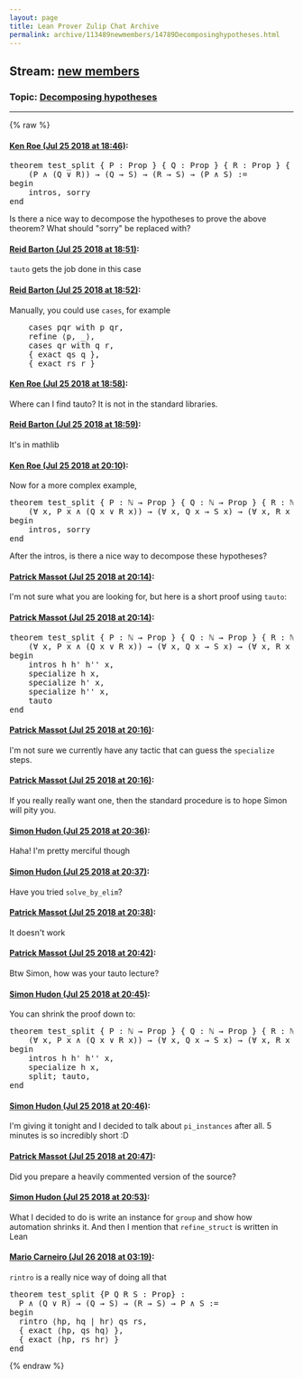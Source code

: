 ```yaml
---
layout: page
title: Lean Prover Zulip Chat Archive 
permalink: archive/113489newmembers/14789Decomposinghypotheses.html
---
```


## Stream: [new members](index.html)
### Topic: [Decomposing hypotheses](14789Decomposinghypotheses.html)

---


{% raw %}
#### [ Ken Roe (Jul 25 2018 at 18:46)](https://leanprover.zulipchat.com/#narrow/stream/113489-new%20members/topic/Decomposing%20hypotheses/near/130287397):
<div class="codehilite"><pre><span></span><span class="kn">theorem</span> <span class="n">test_split</span> <span class="o">{</span> <span class="n">P</span> <span class="o">:</span> <span class="kt">Prop</span> <span class="o">}</span> <span class="o">{</span> <span class="n">Q</span> <span class="o">:</span> <span class="kt">Prop</span> <span class="o">}</span> <span class="o">{</span> <span class="n">R</span> <span class="o">:</span> <span class="kt">Prop</span> <span class="o">}</span> <span class="o">{</span> <span class="n">S</span> <span class="o">:</span> <span class="kt">Prop</span> <span class="o">}</span> <span class="o">:</span>
    <span class="o">(</span><span class="n">P</span> <span class="bp">∧</span> <span class="o">(</span><span class="n">Q</span> <span class="bp">∨</span> <span class="n">R</span><span class="o">))</span> <span class="bp">→</span> <span class="o">(</span><span class="n">Q</span> <span class="bp">→</span> <span class="n">S</span><span class="o">)</span> <span class="bp">→</span> <span class="o">(</span><span class="n">R</span> <span class="bp">→</span> <span class="n">S</span><span class="o">)</span> <span class="bp">→</span> <span class="o">(</span><span class="n">P</span> <span class="bp">∧</span> <span class="n">S</span><span class="o">)</span> <span class="o">:=</span>
<span class="k">begin</span>
    <span class="n">intros</span><span class="o">,</span> <span class="n">sorry</span>
<span class="kn">end</span>
</pre></div>


<p>Is there a nice way to decompose the hypotheses to prove the above theorem?  What should "sorry" be replaced with?</p>

#### [ Reid Barton (Jul 25 2018 at 18:51)](https://leanprover.zulipchat.com/#narrow/stream/113489-new%20members/topic/Decomposing%20hypotheses/near/130287654):
<p><code>tauto</code> gets the job done in this case</p>

#### [ Reid Barton (Jul 25 2018 at 18:52)](https://leanprover.zulipchat.com/#narrow/stream/113489-new%20members/topic/Decomposing%20hypotheses/near/130287735):
<p>Manually, you could use <code>cases</code>, for example</p>
<div class="codehilite"><pre><span></span>    <span class="n">cases</span> <span class="n">pqr</span> <span class="k">with</span> <span class="n">p</span> <span class="n">qr</span><span class="o">,</span>
    <span class="n">refine</span> <span class="bp">⟨</span><span class="n">p</span><span class="o">,</span> <span class="bp">_⟩</span><span class="o">,</span>
    <span class="n">cases</span> <span class="n">qr</span> <span class="k">with</span> <span class="n">q</span> <span class="n">r</span><span class="o">,</span>
    <span class="o">{</span> <span class="n">exact</span> <span class="n">qs</span> <span class="n">q</span> <span class="o">},</span>
    <span class="o">{</span> <span class="n">exact</span> <span class="n">rs</span> <span class="n">r</span> <span class="o">}</span>
</pre></div>

#### [ Ken Roe (Jul 25 2018 at 18:58)](https://leanprover.zulipchat.com/#narrow/stream/113489-new%20members/topic/Decomposing%20hypotheses/near/130288011):
<p>Where can I find tauto?  It is not in the standard libraries.</p>

#### [ Reid Barton (Jul 25 2018 at 18:59)](https://leanprover.zulipchat.com/#narrow/stream/113489-new%20members/topic/Decomposing%20hypotheses/near/130288034):
<p>It's in mathlib</p>

#### [ Ken Roe (Jul 25 2018 at 20:10)](https://leanprover.zulipchat.com/#narrow/stream/113489-new%20members/topic/Decomposing%20hypotheses/near/130292466):
<p>Now for a more complex example,</p>
<div class="codehilite"><pre><span></span><span class="kn">theorem</span> <span class="n">test_split</span> <span class="o">{</span> <span class="n">P</span> <span class="o">:</span> <span class="bp">ℕ</span> <span class="bp">→</span> <span class="kt">Prop</span> <span class="o">}</span> <span class="o">{</span> <span class="n">Q</span> <span class="o">:</span> <span class="bp">ℕ</span> <span class="bp">→</span> <span class="kt">Prop</span> <span class="o">}</span> <span class="o">{</span> <span class="n">R</span> <span class="o">:</span> <span class="bp">ℕ</span> <span class="bp">→</span> <span class="kt">Prop</span> <span class="o">}</span> <span class="o">{</span> <span class="n">S</span> <span class="o">:</span> <span class="bp">ℕ</span> <span class="bp">→</span> <span class="kt">Prop</span> <span class="o">}</span> <span class="o">:</span>
    <span class="o">(</span><span class="bp">∀</span> <span class="n">x</span><span class="o">,</span> <span class="n">P</span> <span class="n">x</span> <span class="bp">∧</span> <span class="o">(</span><span class="n">Q</span> <span class="n">x</span> <span class="bp">∨</span> <span class="n">R</span> <span class="n">x</span><span class="o">))</span> <span class="bp">→</span> <span class="o">(</span><span class="bp">∀</span> <span class="n">x</span><span class="o">,</span> <span class="n">Q</span> <span class="n">x</span> <span class="bp">→</span> <span class="n">S</span> <span class="n">x</span><span class="o">)</span> <span class="bp">→</span> <span class="o">(</span><span class="bp">∀</span> <span class="n">x</span><span class="o">,</span> <span class="n">R</span> <span class="n">x</span> <span class="bp">→</span> <span class="n">S</span> <span class="n">x</span><span class="o">)</span> <span class="bp">→</span> <span class="o">(</span><span class="bp">∀</span> <span class="n">x</span><span class="o">,</span> <span class="n">P</span> <span class="n">x</span> <span class="bp">∧</span> <span class="n">S</span> <span class="n">x</span><span class="o">)</span> <span class="o">:=</span>
<span class="k">begin</span>
    <span class="n">intros</span><span class="o">,</span> <span class="n">sorry</span>
<span class="kn">end</span>
</pre></div>


<p>After the intros, is there a nice way to decompose these hypotheses?</p>

#### [ Patrick Massot (Jul 25 2018 at 20:14)](https://leanprover.zulipchat.com/#narrow/stream/113489-new%20members/topic/Decomposing%20hypotheses/near/130292689):
<p>I'm not sure what you are looking for, but here is a short proof using <code>tauto</code>:</p>

#### [ Patrick Massot (Jul 25 2018 at 20:14)](https://leanprover.zulipchat.com/#narrow/stream/113489-new%20members/topic/Decomposing%20hypotheses/near/130292693):
<div class="codehilite"><pre><span></span><span class="kn">theorem</span> <span class="n">test_split</span> <span class="o">{</span> <span class="n">P</span> <span class="o">:</span> <span class="bp">ℕ</span> <span class="bp">→</span> <span class="kt">Prop</span> <span class="o">}</span> <span class="o">{</span> <span class="n">Q</span> <span class="o">:</span> <span class="bp">ℕ</span> <span class="bp">→</span> <span class="kt">Prop</span> <span class="o">}</span> <span class="o">{</span> <span class="n">R</span> <span class="o">:</span> <span class="bp">ℕ</span> <span class="bp">→</span> <span class="kt">Prop</span> <span class="o">}</span> <span class="o">{</span> <span class="n">S</span> <span class="o">:</span> <span class="bp">ℕ</span> <span class="bp">→</span> <span class="kt">Prop</span> <span class="o">}</span> <span class="o">:</span>
    <span class="o">(</span><span class="bp">∀</span> <span class="n">x</span><span class="o">,</span> <span class="n">P</span> <span class="n">x</span> <span class="bp">∧</span> <span class="o">(</span><span class="n">Q</span> <span class="n">x</span> <span class="bp">∨</span> <span class="n">R</span> <span class="n">x</span><span class="o">))</span> <span class="bp">→</span> <span class="o">(</span><span class="bp">∀</span> <span class="n">x</span><span class="o">,</span> <span class="n">Q</span> <span class="n">x</span> <span class="bp">→</span> <span class="n">S</span> <span class="n">x</span><span class="o">)</span> <span class="bp">→</span> <span class="o">(</span><span class="bp">∀</span> <span class="n">x</span><span class="o">,</span> <span class="n">R</span> <span class="n">x</span> <span class="bp">→</span> <span class="n">S</span> <span class="n">x</span><span class="o">)</span> <span class="bp">→</span> <span class="o">(</span><span class="bp">∀</span> <span class="n">x</span><span class="o">,</span> <span class="n">P</span> <span class="n">x</span> <span class="bp">∧</span> <span class="n">S</span> <span class="n">x</span><span class="o">)</span> <span class="o">:=</span>
<span class="k">begin</span>
    <span class="n">intros</span> <span class="n">h</span> <span class="n">h&#39;</span> <span class="n">h&#39;&#39;</span> <span class="n">x</span><span class="o">,</span>
    <span class="n">specialize</span> <span class="n">h</span> <span class="n">x</span><span class="o">,</span>
    <span class="n">specialize</span> <span class="n">h&#39;</span> <span class="n">x</span><span class="o">,</span>
    <span class="n">specialize</span> <span class="n">h&#39;&#39;</span> <span class="n">x</span><span class="o">,</span>
    <span class="n">tauto</span>
<span class="kn">end</span>
</pre></div>

#### [ Patrick Massot (Jul 25 2018 at 20:16)](https://leanprover.zulipchat.com/#narrow/stream/113489-new%20members/topic/Decomposing%20hypotheses/near/130292772):
<p>I'm not sure we currently have any tactic that can guess the <code>specialize</code> steps.</p>

#### [ Patrick Massot (Jul 25 2018 at 20:16)](https://leanprover.zulipchat.com/#narrow/stream/113489-new%20members/topic/Decomposing%20hypotheses/near/130292790):
<p>If you really really want one, then the standard procedure is to hope Simon will pity you.</p>

#### [ Simon Hudon (Jul 25 2018 at 20:36)](https://leanprover.zulipchat.com/#narrow/stream/113489-new%20members/topic/Decomposing%20hypotheses/near/130293761):
<p>Haha! I'm pretty merciful though</p>

#### [ Simon Hudon (Jul 25 2018 at 20:37)](https://leanprover.zulipchat.com/#narrow/stream/113489-new%20members/topic/Decomposing%20hypotheses/near/130293765):
<p>Have you tried <code>solve_by_elim</code>?</p>

#### [ Patrick Massot (Jul 25 2018 at 20:38)](https://leanprover.zulipchat.com/#narrow/stream/113489-new%20members/topic/Decomposing%20hypotheses/near/130293837):
<p>It doesn't work</p>

#### [ Patrick Massot (Jul 25 2018 at 20:42)](https://leanprover.zulipchat.com/#narrow/stream/113489-new%20members/topic/Decomposing%20hypotheses/near/130294047):
<p>Btw Simon, how was your tauto lecture?</p>

#### [ Simon Hudon (Jul 25 2018 at 20:45)](https://leanprover.zulipchat.com/#narrow/stream/113489-new%20members/topic/Decomposing%20hypotheses/near/130294182):
<p>You can shrink the proof down to:</p>
<div class="codehilite"><pre><span></span><span class="kn">theorem</span> <span class="n">test_split</span> <span class="o">{</span> <span class="n">P</span> <span class="o">:</span> <span class="bp">ℕ</span> <span class="bp">→</span> <span class="kt">Prop</span> <span class="o">}</span> <span class="o">{</span> <span class="n">Q</span> <span class="o">:</span> <span class="bp">ℕ</span> <span class="bp">→</span> <span class="kt">Prop</span> <span class="o">}</span> <span class="o">{</span> <span class="n">R</span> <span class="o">:</span> <span class="bp">ℕ</span> <span class="bp">→</span> <span class="kt">Prop</span> <span class="o">}</span> <span class="o">{</span> <span class="n">S</span> <span class="o">:</span> <span class="bp">ℕ</span> <span class="bp">→</span> <span class="kt">Prop</span> <span class="o">}</span> <span class="o">:</span>
    <span class="o">(</span><span class="bp">∀</span> <span class="n">x</span><span class="o">,</span> <span class="n">P</span> <span class="n">x</span> <span class="bp">∧</span> <span class="o">(</span><span class="n">Q</span> <span class="n">x</span> <span class="bp">∨</span> <span class="n">R</span> <span class="n">x</span><span class="o">))</span> <span class="bp">→</span> <span class="o">(</span><span class="bp">∀</span> <span class="n">x</span><span class="o">,</span> <span class="n">Q</span> <span class="n">x</span> <span class="bp">→</span> <span class="n">S</span> <span class="n">x</span><span class="o">)</span> <span class="bp">→</span> <span class="o">(</span><span class="bp">∀</span> <span class="n">x</span><span class="o">,</span> <span class="n">R</span> <span class="n">x</span> <span class="bp">→</span> <span class="n">S</span> <span class="n">x</span><span class="o">)</span> <span class="bp">→</span> <span class="o">(</span><span class="bp">∀</span> <span class="n">x</span><span class="o">,</span> <span class="n">P</span> <span class="n">x</span> <span class="bp">∧</span> <span class="n">S</span> <span class="n">x</span><span class="o">)</span> <span class="o">:=</span>
<span class="k">begin</span>
    <span class="n">intros</span> <span class="n">h</span> <span class="n">h&#39;</span> <span class="n">h&#39;&#39;</span> <span class="n">x</span><span class="o">,</span>
    <span class="n">specialize</span> <span class="n">h</span> <span class="n">x</span><span class="o">,</span>
    <span class="n">split</span><span class="bp">;</span> <span class="n">tauto</span><span class="o">,</span>
<span class="kn">end</span>
</pre></div>

#### [ Simon Hudon (Jul 25 2018 at 20:46)](https://leanprover.zulipchat.com/#narrow/stream/113489-new%20members/topic/Decomposing%20hypotheses/near/130294259):
<p>I'm giving it tonight and I decided to talk about <code>pi_instances</code> after all. 5 minutes is so incredibly short :D</p>

#### [ Patrick Massot (Jul 25 2018 at 20:47)](https://leanprover.zulipchat.com/#narrow/stream/113489-new%20members/topic/Decomposing%20hypotheses/near/130294306):
<p>Did you prepare a heavily commented version of the source?</p>

#### [ Simon Hudon (Jul 25 2018 at 20:53)](https://leanprover.zulipchat.com/#narrow/stream/113489-new%20members/topic/Decomposing%20hypotheses/near/130294601):
<p>What I decided to do is write an instance for <code>group</code> and show how automation shrinks it. And then I mention that <code>refine_struct</code> is written in Lean</p>

#### [ Mario Carneiro (Jul 26 2018 at 03:19)](https://leanprover.zulipchat.com/#narrow/stream/113489-new%20members/topic/Decomposing%20hypotheses/near/130314506):
<p><code>rintro</code> is a really nice way of doing all that</p>
<div class="codehilite"><pre><span></span>theorem test_split {P Q R S : Prop} :
  P ∧ (Q ∨ R) → (Q → S) → (R → S) → P ∧ S :=
begin
  rintro ⟨hp, hq | hr⟩ qs rs,
  { exact ⟨hp, qs hq⟩ },
  { exact ⟨hp, rs hr⟩ }
end
</pre></div>


{% endraw %}
